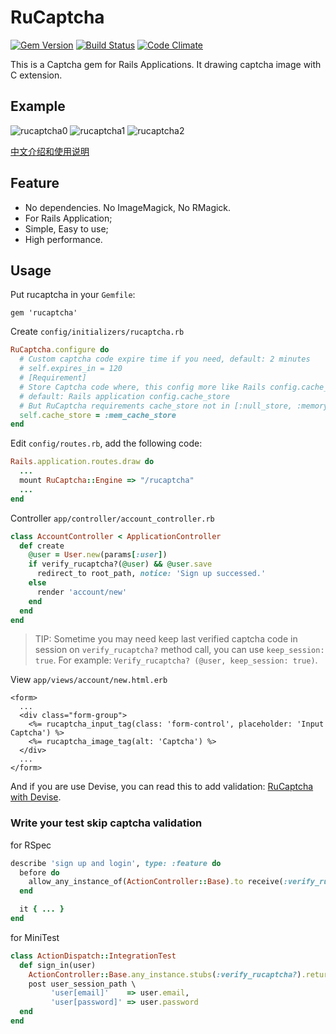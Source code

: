 # RuCaptcha

[![Gem Version](https://badge.fury.io/rb/rucaptcha.svg)](https://badge.fury.io/rb/rucaptcha)
[![Build Status](https://travis-ci.org/huacnlee/rucaptcha.svg)](https://travis-ci.org/huacnlee/rucaptcha)
[![Code Climate](https://codeclimate.com/github/huacnlee/rucaptcha/badges/gpa.svg)](https://codeclimate.com/github/huacnlee/rucaptcha)

This is a Captcha gem for Rails Applications. It drawing captcha image with C extension.

## Example

![rucaptcha0](https://cloud.githubusercontent.com/assets/5518/22144000/22993ea2-df37-11e6-8f67-c32b4394e7a2.gif) ![rucaptcha1](https://cloud.githubusercontent.com/assets/5518/22144499/e831f004-df38-11e6-8cd0-2b47bfab3935.gif) ![rucaptcha2](https://cloud.githubusercontent.com/assets/5518/22144500/e83442aa-df38-11e6-8b98-35c90cd8bad3.gif)

[中文介绍和使用说明](https://ruby-china.org/topics/27832)

## Feature

- No dependencies. No ImageMagick, No RMagick.
- For Rails Application;
- Simple, Easy to use;
- High performance.

## Usage

Put rucaptcha in your `Gemfile`:

```
gem 'rucaptcha'
```

Create `config/initializers/rucaptcha.rb`

```rb
RuCaptcha.configure do
  # Custom captcha code expire time if you need, default: 2 minutes
  # self.expires_in = 120
  # [Requirement]
  # Store Captcha code where, this config more like Rails config.cache_store
  # default: Rails application config.cache_store
  # But RuCaptcha requirements cache_store not in [:null_store, :memory_store, :file_store]
  self.cache_store = :mem_cache_store
end
```

Edit `config/routes.rb`, add the following code:

```rb
Rails.application.routes.draw do
  ...
  mount RuCaptcha::Engine => "/rucaptcha"
  ...
end
```

Controller `app/controller/account_controller.rb`

```rb
class AccountController < ApplicationController
  def create
    @user = User.new(params[:user])
    if verify_rucaptcha?(@user) && @user.save
      redirect_to root_path, notice: 'Sign up successed.'
    else
      render 'account/new'
    end
  end
end
```

> TIP: Sometime you may need keep last verified captcha code in session on `verify_rucaptcha?` method call, you can use `keep_session: true`. For example: ` Verify_rucaptcha? (@user, keep_session: true) `.

View `app/views/account/new.html.erb`

```erb
<form>
  ...
  <div class="form-group">
    <%= rucaptcha_input_tag(class: 'form-control', placeholder: 'Input Captcha') %>
    <%= rucaptcha_image_tag(alt: 'Captcha') %>
  </div>
  ...
</form>
```

And if you are use Devise, you can read this to add validation: [RuCaptcha with Devise](https://github.com/huacnlee/rucaptcha/wiki/Working-with-Devise).

### Write your test skip captcha validation

for RSpec

```rb
describe 'sign up and login', type: :feature do
  before do
    allow_any_instance_of(ActionController::Base).to receive(:verify_rucaptcha?).and_return(true)
  end

  it { ... }
end
```

for MiniTest

```rb
class ActionDispatch::IntegrationTest
  def sign_in(user)
    ActionController::Base.any_instance.stubs(:verify_rucaptcha?).returns(true)
    post user_session_path \
         'user[email]'    => user.email,
         'user[password]' => user.password
  end
end
```
